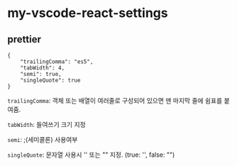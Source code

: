 # my-vscode-react-settings

## prettier

```
{
    "trailingComma": "es5",
    "tabWidth": 4,
    "semi": true,
    "singleQuote": true
}
```

`trailingComma`: 객체 또는 배열이 여러줄로 구성되어 있으면 맨 마지막 줄에 쉼표를 붙여줌.

`tabWidth`: 들여쓰기 크기 지정

`semi`: ;(세미콜론) 사용여부

`singleQuote`: 문자열 사용시 '' 또는 "" 지정. (true: '', false: "")
